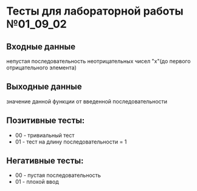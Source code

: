 # Тесты для лабораторной работы №01_09_02
## Входные данные
непустая последовательность неотрицательных чисел "x"(до первого отрицательного элемента)
## Выходные данные
значение данной функции от введенной последовательности
## Позитивные тесты:
- 00 - тривиальный тест
- 01 - тест на длину последовательности = 1
## Негативные тесты:
- 00 - пустая последовательность
- 01 - плохой ввод